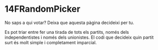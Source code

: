 # 14FRandomPicker
No saps a qui votar? Deixa que aquesta pàgina decideixi per tu.

Es pot triar entre fer una tirada de tots els partits, només dels independentistes i només dels unionistes.
El codi que decideix quin partit surt és molt simple i completament imparcial.
